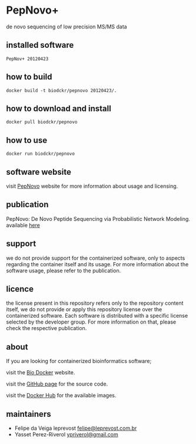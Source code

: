 PepNovo+
=====
de novo sequencing of low precision MS/MS data


installed software
--------
`PepNov+ 20120423`


how to build
------------
`docker build -t biodckr/pepnovo 20120423/.`


how to download and install
---------------------------
`docker pull biodckr/pepnovo`


how to use
------------
`docker run biodckr/pepnovo`


software website
----------------
visit [PepNovo](http://proteomics.ucsd.edu/Software/PepNovo/) website for more information about usage and licensing.


publication
-----------
PepNovo: De Novo Peptide Sequencing via Probabilistic Network Modeling.
available [here](http://pubs.acs.org/doi/abs/10.1021/ac048788h)


support
-------
we do not provide support for the containerized software, only to aspects regarding the container itself
and its usage. For more information about the software usage, please refer to the publication.


licence
-------
the license present in this repository refers only to the repository content itself, we do not provide or
apply this repository license over the containerized software. Each software is distributed with a specific
license selected by the developer group. For more information on that, please check the respective publication.


about
-----
If you are looking for containerized bioinformatics software;

visit the [Bio Docker](http://biodocker.github.io "Bio Docker") website.

visit the [GitHub page](https://github.com/BioDocker/) for the source code.

visit the [Docker Hub](https://registry.hub.docker.com/repos/biodckr/) for the available images.


maintainers
-----------
* Felipe da Veiga leprevost <felipe@leprevost.com.br>
* Yasset Perez-Riverol <ypriverol@gmail.com>
